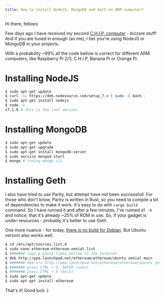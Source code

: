 ```yaml
---
title: How to install NodeJS, MongoDB and Geth on ARM computer?
---
```


Hi there, fellows

Few days ago I have received my second [C.H.I.P. computer](https://getchip.com) - bizzare stuff! And if you are tuned in enough (as me), I bet you're using NodeJS or MongoDB in your projects.

With a probability ~99% all the code bellow is correct for different ARM computers, like Raspberry Pi 2/3, C.H.I.P, Banana Pi or Orange Pi.

# Installing NodeJS

```bash
$ sudo apt-get update
$ curl -sL https://deb.nodesource.com/setup_7.x | sudo -E bash -
$ sudo apt-get install nodejs
$ node -v
v7.1.0 # this is the last version
```

# Installing MongoDB

```bash
$ sudo apt-get update
$ sudo apt-get upgrade
$ sudo apt-get install mongodb-server
$ sudo service mongod start
$ mongo # runing mongo cli
```

# Installing Geth

I also have tried to use Parity, but attempt have not been successfull. For those who don't know, Parity is written in Rust, so you need to compile a lot of dependencies to make it work.
It's easy to do with `cargo build` command. So I have runned it and after a few minutes, I've runned `df -h` and notice, that it's already ~25% of ROM in use. So, if your gadget is under-resources - probably it's better to use Geth.

One more nuance - for today, [there is no build for Debian](https://www.reddit.com/r/ethereum/comments/3fzatx/cannot_install_ethgeth_on_debian/). But Ubuntu version also works well.

```bash
$ cd /etc/apt/sources.list.d
$ sudo nano ethereum-ethereum-xenial.list
$ ####### copy & paste lines bellow to the terminal
$ deb http://ppa.launchpad.net/ethereum/ethereum/ubuntu xenial main
$ ####### deb-src http://ppa.launchpad.net/ethereum/ethereum/ubuntu jessie main
$ ####### press CTRL + O, ENTER (save)
$ ####### press CTRL + X (exit)
$ sudo apt-get update
$ sudo apt-get install ethereum
```

That's it! Good luck :)
